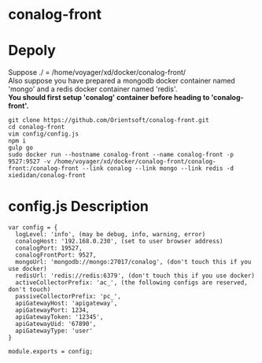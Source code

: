 # conalog-front   
# Depoly  
Suppose ./ = /home/voyager/xd/docker/conalog-front/  
Also suppose you have prepared a mongodb docker container named 'mongo' and a redis docker container named 'redis'.  
**You should first setup 'conalog' container before heading to 'conalog-front'.**  
```  
git clone https://github.com/Orientsoft/conalog-front.git  
cd conalog-front  
vim config/config.js
npm i  
gulp go  
sudo docker run --hostname conalog-front --name conalog-front -p 9527:9527 -v /home/voyager/xd/docker/conalog-front/conalog-front:/conalog-front --link conalog --link mongo --link redis -d xiedidan/conalog-front  
```  
# config.js Description
```  
var config = {
  logLevel: 'info', (may be debug, info, warning, error)
  conalogHost: '192.168.0.230', (set to user browser address)
  conalogPort: 19527,
  conalogFrontPort: 9527,
  mongoUrl: 'mongodb://mongo:27017/conalog', (don't touch this if you use docker)
  redisUrl: 'redis://redis:6379', (don't touch this if you use docker)
  activeCollectorPrefix: 'ac_', (the following configs are reserved, don't touch)
  passiveCollectorPrefix: 'pc_',
  apiGatewayHost: 'apigateway',
  apiGatewayPort: 1234,
  apiGatewayToken: '12345',
  apiGatewayUid: '67890',
  apiGatewayType: 'user'
}

module.exports = config;
```  
